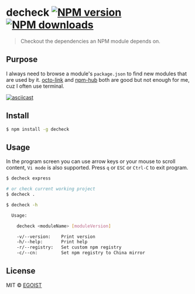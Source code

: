 # decheck [![NPM version](https://img.shields.io/npm/v/decheck.svg)](https://npmjs.com/package/decheck) [![NPM downloads](https://img.shields.io/npm/dm/decheck.svg)](https://npmjs.com/package/decheck)

> Checkout the dependencies an NPM module depends on.

## Purpose

I always need to browse a module's `package.json` to find new modules that are used by it. [octo-link](https://github.com/octo-linker/chrome-extension) and [npm-hub](https://github.com/zeke/npm-hub) both are good but not enough for me, cuz I often use terminal.

[![asciicast](https://asciinema.org/a/79811.png)](https://asciinema.org/a/79811)

## Install

```bash
$ npm install -g decheck
```

## Usage

In the program screen you can use arrow keys or your mouse to scroll content, `Vi mode` is also supported. Press `q` or `ESC` or `Ctrl-C` to exit program.

```bash
$ decheck express

# or check current working project
$ decheck .
```

```bash
$ decheck -h

  Usage:

    decheck <moduleName> [moduleVersion]

    -v/--version:    Print version
    -h/--help:       Print help
    -r/--registry:   Set custom npm registry
    -c/--cn:         Set npm registry to China mirror
```

## License

MIT © [EGOIST](https://github.com/egoist)
